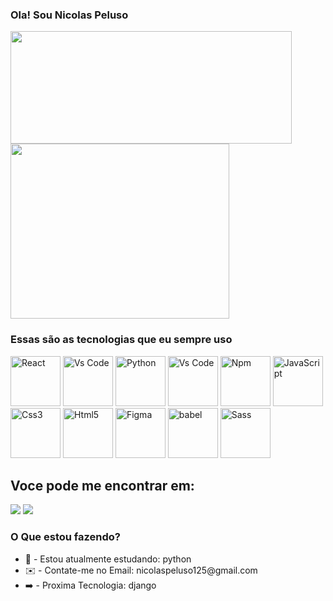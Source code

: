 <h3 sttyle="text-align: center">Ola! Sou Nicolas Peluso</h3>

<div>
  <a href="https://github.com/Nicolas-beginner">
    <img height="180px" width="450px" src="https://github-readme-stats.vercel.app/api?username=Nicolas-beginner&hide=stars,prs,issues,contribs& count_private=true&theme=dark" alt=""/>
    <img height="280px" width="350px" src="https://github-readme-stats.vercel.app/api/top-langs/?username=anuraghazra&theme=dark" alt=""/></a>
</div>

<div style="display: inline" >
  <h3>Essas são as tecnologias que eu sempre uso</h3>
<img src="https://cdn.jsdelivr.net/gh/devicons/devicon/icons/react/react-original.svg" height="80px" title="React"/>
<img src="https://cdn.jsdelivr.net/gh/devicons/devicon/icons/vscode/vscode-original.svg" height="80px" title="Vs Code"/>
<img src="https://cdn.jsdelivr.net/gh/devicons/devicon/icons/python/python-original.svg" height="80px" title="Python" />
<img src="https://cdn.jsdelivr.net/gh/devicons/devicon/icons/git/git-original.svg" height="80px" title="Vs Code"/>
<img src="https://cdn.jsdelivr.net/gh/devicons/devicon/icons/npm/npm-original-wordmark.svg" height="80px" title="Npm"/>
<img src="https://cdn.jsdelivr.net/gh/devicons/devicon/icons/javascript/javascript-original.svg" height="80px" title="JavaScript"/>
<img src="https://cdn.jsdelivr.net/gh/devicons/devicon/icons/css3/css3-original.svg" height="80px" title="Css3"/>
<img src="https://cdn.jsdelivr.net/gh/devicons/devicon/icons/html5/html5-original-wordmark.svg" height="80px" title="Html5"/>
<img src="https://cdn.jsdelivr.net/gh/devicons/devicon/icons/figma/figma-original.svg" height="80px" title="Figma"/>
<img src="https://cdn.jsdelivr.net/gh/devicons/devicon/icons/babel/babel-original.svg" height="80px" title="babel"/>
<img src="https://cdn.jsdelivr.net/gh/devicons/devicon/icons/sass/sass-original.svg" height="80px" title="Sass" />

</div> <br />

<div>
  <h2>Voce pode me encontrar em:</h2>
<a href="https://www.instagram.com/nicolas_.013/"><img src="https://img.shields.io/badge/Instagram-E4405F?style=for-the-badge&logo=instagram&logoColor=white"/></a>
 <a href="https://www.linkedin.com/in/nicolas-peluso-5a7b691ba/"><img src='https://img.shields.io/badge/LinkedIn-0077B5?style=for-the-badge&logo=linkedin&logoColor=white'/></a>

</div>

<div>
  <h3>O Que estou fazendo?</h3>
  <ul>
  <li>📘 - Estou atualmente estudando: python</li>
  <li>✉️ - Contate-me no Email: nicolaspeluso125@gmail.com</li>
  <li>➡️ - Proxima Tecnologia: django</li>
</ul>
</div>
